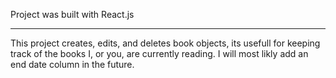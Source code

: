 Project was built with React.js

_____________________________________________________________


This project creates, edits, and deletes book objects, its usefull for keeping track of the books I, or you, are currently reading.
I will most likly add an end date column in the future.
